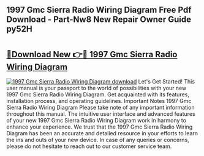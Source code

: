 ## 1997 Gmc Sierra Radio Wiring Diagram Free Pdf Download - Part-Nw8 New Repair Owner Guide py52H

# <h2><a href="http://dfj8af0.blite.top/?on=1997+Gmc+Sierra+Radio+Wiring+Diagram">🔗Download New 👉🔴 1997 Gmc Sierra Radio Wiring Diagram</a></h2>

[![1997 Gmc Sierra Radio Wiring Diagram download](https://i.imgur.com/lujVjoI.png)](http://dfj8af0.blite.top/?on=1997+Gmc+Sierra+Radio+Wiring+Diagram)
Let's Get Started! This user manual is your passport to the world of possibilities with your new 1997 Gmc Sierra Radio Wiring Diagram. Get acquainted with its features, installation process, and operating guidelines. Important Notes 1997 Gmc Sierra Radio Wiring Diagram Please take note of any important information throughout this manual. The intuitive user interface and advanced features of your new 1997 Gmc Sierra Radio Wiring Diagram work in harmony to enhance your experience. We trust that the 1997 Gmc Sierra Radio Wiring Diagram has been an accurate and detailed resource in your efforts to learn the ins and outs of your new device. In case of any queries or concerns, please do not hesitate to reach out to our customer service team.
